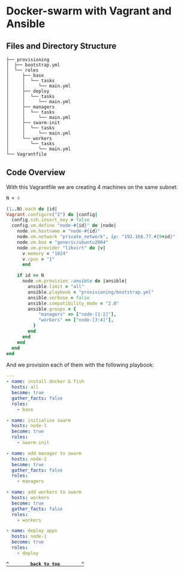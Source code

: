 # Docker-swarm with Vagrant and Ansible

## Files and Directory Structure

```
├── provisioning
│  ├── bootstrap.yml
│  └── roles
│     ├── base
│     │  └── tasks
│     │     └── main.yml
│     ├── deploy
│     │  └── tasks
│     │     └── main.yml
│     ├── managers
│     │  └── tasks
│     │     └── main.yml
│     ├── swarm-init
│     │  └── tasks
│     │     └── main.yml
│     └── workers
│        └── tasks
│           └── main.yml
└── Vagrantfile

```
## Code Overview
With this Vagrantfile we are creating 4 machines on the same subnet:
```ruby
N = 4

(1..N).each do |id|
Vagrant.configure("2") do |config|
  config.ssh.insert_key = false
  config.vm.define "node-#{id}" do |node|
    node.vm.hostname = "node-#{id}"
    node.vm.network "private_network", ip: "192.168.77.#{9+id}"
    node.vm.box = "generic/ubuntu2004"
    node.vm.provider "libvirt" do |v|
      v.memory = "1024"
      v.cpus = "1"
      end

    if id == N
      node.vm.provision :ansible do |ansible|
        ansible.limit = "all"
        ansible.playbook = "provisioning/bootstrap.yml"
        ansible.verbose = false
        ansible.compatibility_mode = "2.0"
        ansible.groups = {
            "managers" => ["node-[1:2]"],
            "workers" => ["node-[3:4]"],
          }
        end
      end
    end
  end
end
```
And we provision each of them with the following playbook:
```yaml
---
- name: install docker & fish
  hosts: all
  become: true
  gather_facts: false
  roles:
    - base

- name: initialise swarm
  hosts: node-1
  become: true
  roles:
    - swarm-init

- name: add manager to swarm
  hosts: node-2
  become: true
  gather_facts: false
  roles:
    - managers

- name: add workers to swarm
  hosts: workers
  become: true
  gather_facts: false
  roles:
    - workers

- name: deploy apps
  hosts: node-1
  become: true
  roles:
    - deploy
```


**[`^        back to top        ^`](#)**
